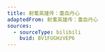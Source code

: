 ```yaml
---
title: 射耄英雄传：耋血丹心
adaptedFrom: 射耄英雄传：耋血丹心
sources:
  - sourceType: bilibili
    bvid: BV1FUGHzVEP6
---
```

